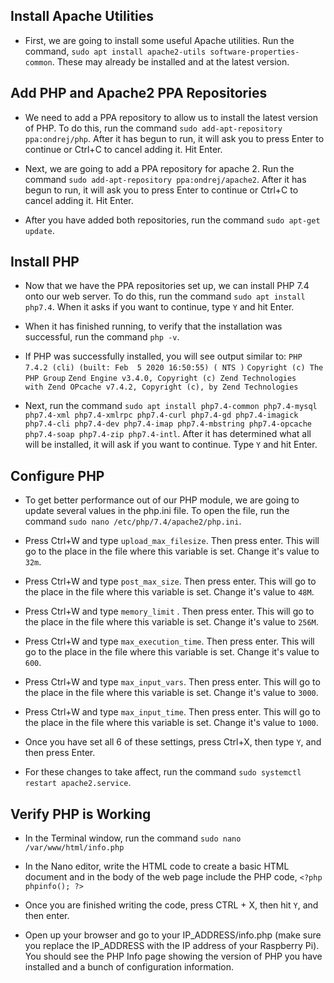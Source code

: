 ## Install Apache Utilities

- First, we are going to install some useful Apache utilities.  Run the command, `sudo apt install apache2-utils software-properties-common`.  These may already be installed and at the latest version.

## Add PHP and Apache2 PPA Repositories

- We need to add a PPA repository to allow us to install the latest version of PHP.  To do this, run the command `sudo add-apt-repository ppa:ondrej/php`.  After it has begun to run, it will ask you to press Enter to continue or Ctrl+C to cancel adding it.  Hit Enter.

- Next, we are going to add a PPA repository for apache 2.  Run the command `sudo add-apt-repository ppa:ondrej/apache2`.  After it has begun to run, it will ask you to press Enter to continue or Ctrl+C to cancel adding it.  Hit Enter.

- After you have added both repositories, run the command `sudo apt-get update`.

## Install PHP

- Now that we have the PPA repositories set up, we can install PHP 7.4 onto our web server.  To do this, run the command `sudo apt install php7.4`.  When it asks if you want to continue, type `Y` and hit Enter.

- When it has finished running, to verify that the installation was successful, run the command `php -v`.

- If PHP was successfully installed, you will see output similar to:
  `PHP 7.4.2 (cli) (built: Feb  5 2020 16:50:55) ( NTS )`
  `Copyright (c) The PHP Group`
  `Zend Engine v3.4.0, Copyright (c) Zend Technologies`
  `    with Zend OPcache v7.4.2, Copyright (c), by Zend Technologies`

- Next, run the command `sudo apt install php7.4-common php7.4-mysql php7.4-xml php7.4-xmlrpc php7.4-curl php7.4-gd php7.4-imagick php7.4-cli php7.4-dev php7.4-imap php7.4-mbstring php7.4-opcache php7.4-soap php7.4-zip php7.4-intl`. After it has determined what all will be installed, it will ask if you want to continue.  Type `Y` and hit Enter.

## Configure PHP

- To get better performance out of our PHP module, we are going to update several values in the php.ini file.  To open the file, run the command `sudo nano /etc/php/7.4/apache2/php.ini`.

- Press Ctrl+W and type `upload_max_filesize`.  Then press enter.  This will go to the place in the file where this variable is set.  Change it's value to `32m`.

- Press Ctrl+W and type `post_max_size`.  Then press enter.  This will go to the place in the file where this variable is set.  Change it's value to `48M`.

- Press Ctrl+W and type `memory_limit` .  Then press enter.  This will go to the place in the file where this variable is set.  Change it's value to `256M`.

- Press Ctrl+W and type `max_execution_time`.  Then press enter.  This will go to the place in the file where this variable is set.  Change it's value to `600`.

- Press Ctrl+W and type `max_input_vars`.  Then press enter.  This will go to the place in the file where this variable is set.  Change it's value to `3000`.

- Press Ctrl+W and type `max_input_time`.  Then press enter.  This will go to the place in the file where this variable is set.  Change it's value to `1000`.

- Once you have set all 6 of these settings, press Ctrl+X, then type `Y`, and then press Enter.

- For these changes to take affect, run the command `sudo systemctl restart apache2.service`.

## Verify PHP is Working

- In the Terminal window, run the command `sudo nano /var/www/html/info.php`

- In the Nano editor, write the HTML code to create a basic HTML document and in the body of the web page include the PHP code, `<?php phpinfo(); ?>`

- Once you are finished writing the code, press CTRL + X, then hit `Y`, and then enter.

- Open up your browser and go to your IP_ADDRESS/info.php (make sure you replace the IP_ADDRESS with the IP address of your Raspberry Pi).  You should see the PHP Info page showing the version of PHP you have installed and a bunch of configuration information.
